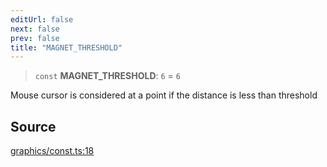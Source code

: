 ```yaml
---
editUrl: false
next: false
prev: false
title: "MAGNET_THRESHOLD"
---
```


> `const` **MAGNET\_THRESHOLD**: `6` = `6`

Mouse cursor is considered at a point if the distance is less than threshold

## Source

[graphics/const.ts:18](https://github.com/dgmjs/dgmjs/blob/6298c851d69b83f472385d1ebb3c937ddb56985d/packages/core/src/graphics/const.ts#L18)

